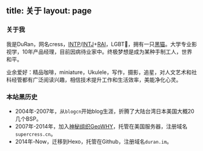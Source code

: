 title: 关于
layout: page
---
### 关于我

我是DuRan，网名cress，[INTP](https://zh.wikipedia.org/wiki/INTP)/[INTJ](https://zh.wikipedia.org/wiki/INTJ)+[RAI](https://zh.wikipedia.org/wiki/%E9%9C%8D%E7%88%BE%E8%98%AD%E5%85%AD%E9%82%8A%E5%BD%A2)，LGBT🌈，拥有一只[黑猫](https://www.instagram.com/p/BK0W7-oA1qT/?taken-by=kuresu)。大学专业影视学，10年产品经理，目前因病待业家中。终极梦想是成为某种手制工人，世界和平。

业余爱好：精品咖啡，miniature，Ukulele，写作，摄影，追星，对人文艺术和社科经管都有广泛阅读兴趣，相信技术提升工作和生活效率，美能净化心灵。

### 本站黑历史

- 2004年-2007年，从`blogcn`开始blog生涯，折腾了大陆台湾日本美国大概20几个BSP。
- 2007年-2014年，加入[神秘组织GeoWHY](https://site.douban.com/geowhy/room/13493/)，托管在美国服务器，注册域名`supercress.cn`。
- 2014年-Now，迁移到Hexo，托管在Github，注册域名`duran.im`。